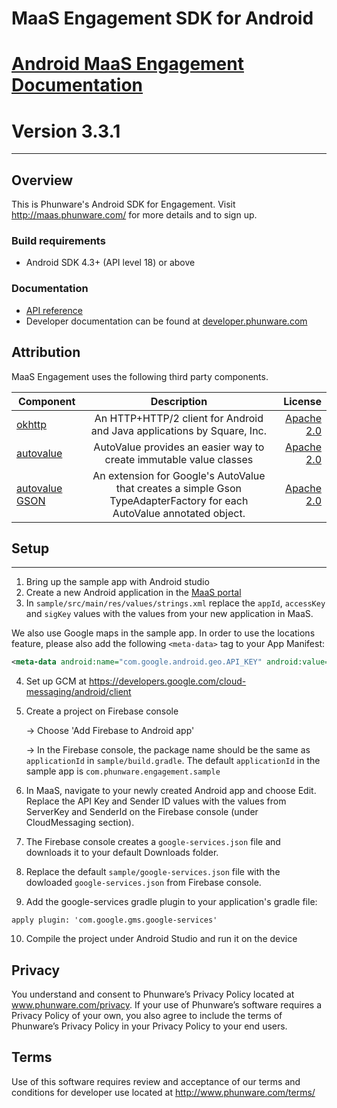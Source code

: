 # MaaS Engagement SDK for Android

[Android MaaS Engagement Documentation](http://phunware.github.io/maas-engagement-android-sdk/)
=======
**Version 3.3.1**
=======
________________


## Overview
This is Phunware's Android SDK for Engagement. Visit http://maas.phunware.com/ for more details and to sign up.

### Build requirements
* Android SDK 4.3+ (API level 18) or above

### Documentation

* [API reference](http://phunware.github.io/maas-engagement-android-sdk/)
* Developer documentation can be found at
[developer.phunware.com](https://developer.phunware.com/pages/viewpage.action?pageId=3409274)

Attribution
-----------
MaaS Engagement uses the following third party components.

| Component     | Description   | License  |
| ------------- |:-------------:| -----:|
| [okhttp](https://github.com/square/okhttp)        | An HTTP+HTTP/2 client for Android and Java applications by Square, Inc. | [Apache 2.0](https://github.com/square/okhttp/blob/master/LICENSE.txt) |
| [autovalue](https://github.com/google/auto/tree/master/value)        | AutoValue provides an easier way to create immutable value classes | [Apache 2.0](https://github.com/google/auto/blob/master/LICENSE.txt) |
| [autovalue GSON](https://github.com/rharter/auto-value-gson)        | An extension for Google's AutoValue that creates a simple Gson TypeAdapterFactory for each AutoValue annotated object. | [Apache 2.0](https://github.com/rharter/auto-value-gson/blob/master/LICENSE.txt) |

## Setup
-------
1. Bring up the sample app with Android studio
2. Create a new Android application in the [MaaS portal](https://maas.phunware.com/)
3. In `sample/src/main/res/values/strings.xml` replace the `appId`, `accessKey` and `sigKey` values with the values from your new application in MaaS. 

  We also use Google maps in the sample app. In order to use the locations feature, please also add the following `<meta-data>` tag to your App Manifest:

  ```xml
  <meta-data android:name="com.google.android.geo.API_KEY" android:value="YOUR_API_KEY_HERE"/>
  ```

4. Set up GCM at https://developers.google.com/cloud-messaging/android/client
5. Create a project on Firebase console

    -> Choose 'Add Firebase to Android app'

    -> In the Firebase console, the package name should be the same as `applicationId` in `sample/build.gradle`. The default `applicationId` in the sample app is `com.phunware.engagement.sample`
    
6. In MaaS, navigate to your newly created Android app and choose Edit. Replace the API Key and Sender ID values with the values from ServerKey and SenderId on the Firebase console (under CloudMessaging section).
7. The Firebase console creates a `google-services.json` file and downloads it to your default Downloads folder.
8. Replace the default `sample/google-services.json` file with the dowloaded `google-services.json` from Firebase console.
9. Add the google-services gradle plugin to your application's gradle file:

  `apply plugin: 'com.google.gms.google-services'`
  
10. Compile the project under Android Studio and run it on the device

Privacy
-----------
You understand and consent to Phunware’s Privacy Policy located at www.phunware.com/privacy. If your use of Phunware’s software requires a Privacy Policy of your own, you also agree to include the terms of Phunware’s Privacy Policy in your Privacy Policy to your end users.

Terms
-----------
Use of this software requires review and acceptance of our terms and conditions for developer use located at http://www.phunware.com/terms/
